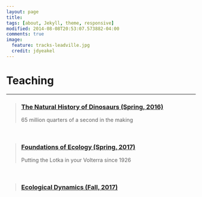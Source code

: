 ```yaml
---
layout: page
title: 
tags: [about, Jekyll, theme, responsive]
modified: 2014-08-08T20:53:07.573882-04:00
comments: true
image:
  feature: tracks-leadville.jpg
  credit: jdyeakel
---
```

# Teaching
---

> ### [The Natural History of Dinosaurs (Spring, 2016)](http://jdyeakel.github.io/teaching/dinos/)   
> 65 million quarters of a second in the making

<br>

> ### [Foundations of Ecology (Spring, 2017)](http://jdyeakel.github.io/teaching/ecology/)  
> Putting the Lotka in your Volterra since 1926       

<br>

> ### [Ecological Dynamics (Fall, 2017)](http://jdyeakel.github.io/teaching/ecodyn/)   
